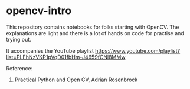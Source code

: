 # opencv-intro

This repository contains notebooks for folks starting with OpenCV. The explanations are light and there is a lot of hands on code for practise and trying out. 

It accompanies the YouTube playlist https://www.youtube.com/playlist?list=PLFhNzVKP1pVqD01fbHm-J4659fCNl8MMw

Reference:
1. Practical Python and Open CV, Adrian Rosenbrock
